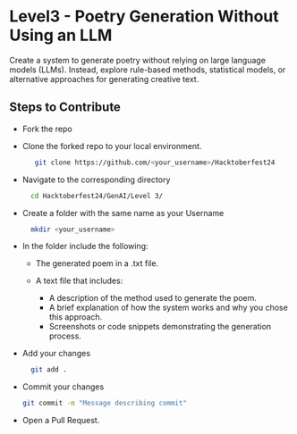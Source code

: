 # Level3 - Poetry Generation Without Using an LLM
Create a system to generate poetry without relying on large language models (LLMs). Instead, explore rule-based methods, statistical models, or alternative approaches for generating creative text.

## Steps to Contribute
+ Fork the repo
+ Clone the forked repo to your local environment.
  ```bash
     git clone https://github.com/<your_username>/Hacktoberfest24
  ```
+ Navigate to the corresponding directory
  ```bash
    cd Hacktoberfest24/GenAI/Level 3/
  ```
+ Create a folder with the same name as your Username
  ```bash
    mkdir <your_username>
  ```
+ In the folder include the following:
  - The generated poem in a .txt file.
    
  - A text file that includes:
    - A description of the method used to generate the poem.
    - A brief explanation of how the system works and why you chose this approach.
    - Screenshots or code snippets demonstrating the generation process.
    
+ Add your changes
  ```bash
    git add .
  ```
+ Commit your changes
  ```bash
  git commit -m "Message describing commit"
  ```
+ Open a Pull Request.
